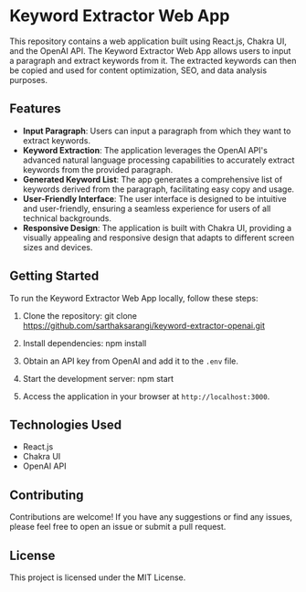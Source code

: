 # Keyword Extractor Web App

This repository contains a web application built using React.js, Chakra UI, and the OpenAI API. The Keyword Extractor Web App allows users to input a paragraph and extract keywords from it. The extracted keywords can then be copied and used for content optimization, SEO, and data analysis purposes.

## Features

- **Input Paragraph**: Users can input a paragraph from which they want to extract keywords.
- **Keyword Extraction**: The application leverages the OpenAI API's advanced natural language processing capabilities to accurately extract keywords from the provided paragraph.
- **Generated Keyword List**: The app generates a comprehensive list of keywords derived from the paragraph, facilitating easy copy and usage.
- **User-Friendly Interface**: The user interface is designed to be intuitive and user-friendly, ensuring a seamless experience for users of all technical backgrounds.
- **Responsive Design**: The application is built with Chakra UI, providing a visually appealing and responsive design that adapts to different screen sizes and devices.

## Getting Started

To run the Keyword Extractor Web App locally, follow these steps:

1. Clone the repository:
git clone https://github.com/sarthaksarangi/keyword-extractor-openai.git

2. Install dependencies:
npm install

3. Obtain an API key from OpenAI and add it to the `.env` file.

4. Start the development server:
npm start

5. Access the application in your browser at `http://localhost:3000`.

## Technologies Used

- React.js
- Chakra UI
- OpenAI API

## Contributing

Contributions are welcome! If you have any suggestions or find any issues, please feel free to open an issue or submit a pull request.

## License

This project is licensed under the MIT License.
